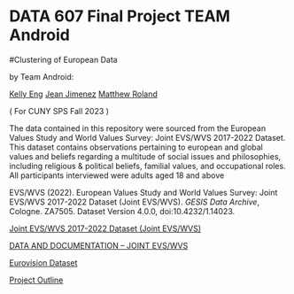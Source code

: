 # DATA 607 Final Project TEAM Android

#Clustering of European Data

by Team Android:

[Kelly Eng](https://github.com/autistic96)
[Jean Jimenez](https://github.com/sleepysloth12)
[Matthew Roland](https://github.com/Mattr5541)


( For CUNY SPS Fall 2023 )



The data contained in this repository were sourced from the European Values Study and World Values Survey: Joint EVS/WVS 2017-2022 Dataset. This dataset contains observations pertaining to european and global values and beliefs regarding a multitude of social issues and philosophies, including religious & political beliefs, familial values, and occupational roles. All participants interviewed were adults aged 18 and above

EVS/WVS (2022). European Values Study and World Values Survey: Joint EVS/WVS 2017-2022 Dataset (Joint EVS/WVS). _GESIS Data Archive_, Cologne. ZA7505. Dataset Version 4.0.0, doi:10.4232/1.14023.


[Joint EVS/WVS 2017-2022 Dataset (Joint EVS/WVS)](https://search.gesis.org/research_data/ZA7505)

[DATA AND DOCUMENTATION – JOINT EVS/WVS](https://europeanvaluesstudy.eu/methodology-data-documentation/survey-2017/joint-evs-wvs/data-and-documentation-joint-evs-wvs/)


[Eurovision Dataset](https://docs.google.com/spreadsheets/d/1UUXinsHP4iDUwprM_KKEng4DBK2uC7Y1NdbnD1lmkSU/edit#gid=0)


[Project Outline](https://docs.google.com/document/d/1e2IMS6lJmTy89vMRV8iRz0rXo1NDuCowcggHIxB8iQQ/edit?usp=sharing)
